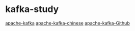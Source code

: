 # kafka-study

[apache-kafka](http://kafka.apache.org/)
[apache-kafka-chinese](http://kafka.apachecn.org/)
[apache-kafka-Github](https://github.com/apache/kafka)